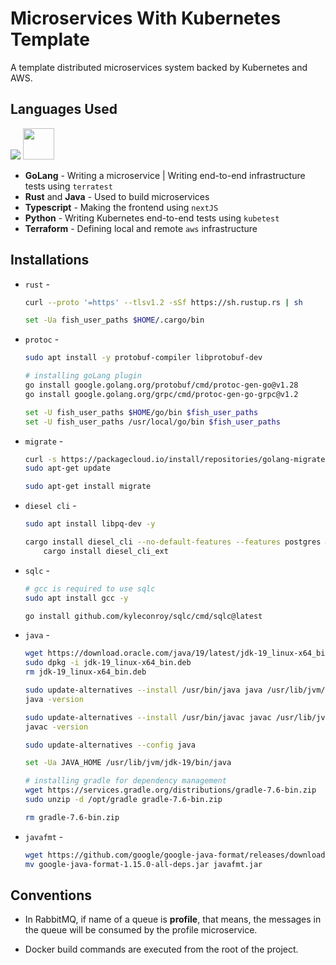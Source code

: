 # Microservices With Kubernetes Template

A template distributed microservices system backed by Kubernetes and AWS.

## Languages Used

<p>
    <img src="https://skillicons.dev/icons?i=go,rust,ts,python,java" />
    <img src="https://img.icons8.com/color/48/000000/terraform.png" width="50" height="50" />
</p>

- **GoLang** - Writing a microservice | Writing end-to-end infrastructure tests using `terratest`
- **Rust** and **Java** - Used to build microservices
- **Typescript** - Making the frontend using `nextJS`
- **Python** - Writing Kubernetes end-to-end tests using `kubetest`
- **Terraform** - Defining local and remote `aws` infrastructure

## Installations

- `rust` -
    ```bash
    curl --proto '=https' --tlsv1.2 -sSf https://sh.rustup.rs | sh

    set -Ua fish_user_paths $HOME/.cargo/bin
    ```

- `protoc` -
    ```bash
    sudo apt install -y protobuf-compiler libprotobuf-dev

    # installing goLang plugin
    go install google.golang.org/protobuf/cmd/protoc-gen-go@v1.28
    go install google.golang.org/grpc/cmd/protoc-gen-go-grpc@v1.2

    set -U fish_user_paths $HOME/go/bin $fish_user_paths
    set -U fish_user_paths /usr/local/go/bin $fish_user_paths
    ```

- `migrate` -
    ```bash
    curl -s https://packagecloud.io/install/repositories/golang-migrate/migrate/script.deb.sh | sudo bash
    sudo apt-get update

    sudo apt-get install migrate
    ```

- `diesel cli` -
    ```bash
    sudo apt install libpq-dev -y

    cargo install diesel_cli --no-default-features --features postgres && \
        cargo install diesel_cli_ext
    ```

- `sqlc` -
    ```bash
    # gcc is required to use sqlc
    sudo apt install gcc -y

    go install github.com/kyleconroy/sqlc/cmd/sqlc@latest
    ```

- `java` -
    ```bash
    wget https://download.oracle.com/java/19/latest/jdk-19_linux-x64_bin.deb
    sudo dpkg -i jdk-19_linux-x64_bin.deb
    rm jdk-19_linux-x64_bin.deb

    sudo update-alternatives --install /usr/bin/java java /usr/lib/jvm/jdk-19/bin/java 1
    java -version

    sudo update-alternatives --install /usr/bin/javac javac /usr/lib/jvm/jdk-19/bin/javac 1
    javac -version

    sudo update-alternatives --config java

    set -Ua JAVA_HOME /usr/lib/jvm/jdk-19/bin/java

    # installing gradle for dependency management
    wget https://services.gradle.org/distributions/gradle-7.6-bin.zip
    sudo unzip -d /opt/gradle gradle-7.6-bin.zip

    rm gradle-7.6-bin.zip
    ```

- `javafmt` -
    ```bash
    wget https://github.com/google/google-java-format/releases/download/v1.15.0/google-java-format-1.15.0-all-deps.jar
    mv google-java-format-1.15.0-all-deps.jar javafmt.jar
    ```

## Conventions

- In RabbitMQ, if name of a queue is **profile**, that means, the messages in the queue will be consumed by the profile microservice.

- Docker build commands are executed from the root of the project.